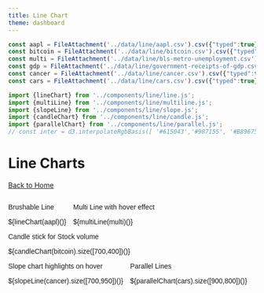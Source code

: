 ```yaml
---
title: Line Chart
theme: dashboard
---
```


```js
const aapl = FileAttachment('../data/line/aapl.csv').csv({"typed":true})
const bitcoin = FileAttachment('../data/line/bitcoin.csv').csv({"typed":true})
const multi = FileAttachment('../data/line/bls-metro-unemployment.csv').csv({"typed":true})
const gdp = FileAttachment('../data/line/government-receipts-of-gdp.csv').csv({"typed":true})
const cancer = FileAttachment('../data/line/cancer.csv').csv({"typed":true});
const cars = FileAttachment('../data/line/cars.csv').csv({"typed":true});

```


```js
import {lineChart} from '../components/line/line.js';
import {multiLine} from '../components/line/multiline.js';
import {slopeLine} from '../components/line/slope.js';
import {candleChart} from '../components/line/candle.js';
import {parallelChart} from '../components/line/parallel.js';
// const inter = d3.interpolateRgbBasis([ '#615043','#987155', '#B89675', '#69879A', '#3C92A8'])

```
# Line Charts
[Back to Home](/)

<div class="linecharts">
<div class="card">
	<p>Brushable Line</p>
		${lineChart(aapl)()}
	</div> 
	<div class="card">
		<p>Multi Line with hover effect</p>
		${multiLine(multi)()}
	</div>
	<div class="card">
		<p>Candle stick for Stock volume</p>
		${candleChart(bitcoin).size([700,400])()}
	</div>
	<div class="card">
		<p>Slope chart highlights on hover</p>
		${slopeLine(cancer).size([700,950])()}
	</div>
	<div class="card">
		<p>Parallel Lines</p>
		${parallelChart(cars).size([900,800])()}
	</div>
</div>

<style>
		.linecharts{
			font-family: sans-serif;
			display: flex;
			flex-wrap: wrap;
			flex-direction: row;
		}
		.card{
			margin-right: 1em;
			height: fit-content;
		}

</style>